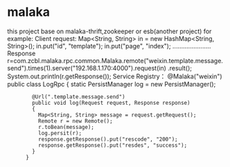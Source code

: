 # malaka
this project base on malaka-thrift,zookeeper or esb(another project)
for example:
Client request:
          Map<String, String> in = new HashMap<String, String>();
          in.put("id", "template");
          in.put("page", "index");
          ......................
          Response r=com.zcbl.malaka.rpc.common.Malaka.remote("weixin.template.message.send").times(1).server("192.168.1.170:4000").request(in)
              .result();
          System.out.println(r.getResponse());
Service Registry：
          @Malaka("weixin")
          public class LogRpc
          {
            static PersistManager log = new PersistManager();

            @Url(".template.message.send")
            public void log(Request request, Response response)
            {
              Map<String, String> message = request.getRequest();
              Remote r = new Remote();
              r.toBean(message);
              log.persit(r);
              response.getResponse().put("rescode", "200");
              response.getResponse().put("resdes", "success");
            }
          }

